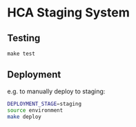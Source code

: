 # HCA Staging System

## Testing

```
make test
```

## Deployment

e.g. to manually deploy to staging:

```bash
DEPLOYMENT_STAGE=staging
source environment
make deploy
```
